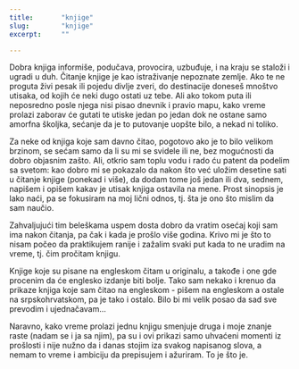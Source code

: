 ```yaml
---
title:       "knjige"
slug:        "knjige"
excerpt:     ""

---
```


Dobra knjiga informiše, podučava, provocira, uzbuđuje, i na kraju se staloži i ugradi u duh.
Čitanje knjige je kao istraživanje nepoznate zemlje. Ako te ne proguta živi pesak ili pojedu divlje zveri, do destinacije 
doneseš mnoštvo utisaka, od kojih će neki dugo ostati uz tebe. Ali ako tokom puta ili neposredno posle njega nisi pisao 
dnevnik i pravio mapu, kako vreme prolazi zaborav će gutati te utiske jedan po jedan dok ne ostane samo amorfna školjka,
sećanje da je to putovanje uopšte bilo, a nekad ni toliko.

Za neke od knjiga koje sam davno čitao, pogotovo ako je to bilo velikom brzinom, se sećam samo da li su mi se svidele ili
ne, bez mogućnosti da dobro objasnim zašto. Ali, otkrio sam toplu vodu i rado ću patent da podelim sa svetom:
kao dobro mi se pokazalo da nakon što već uložim desetine sati u čitanje knjige (ponekad i više), da dodam tome još jedan
ili dva, sednem, napišem i opišem kakav je utisak knjiga ostavila na mene. Prost sinopsis je lako naći, pa se fokusiram
na moj lični odnos, tj. šta je ono što mislim da sam naučio.

Zahvaljujući tim beleškama uspem dosta dobro da vratim osećaj koji sam ima nakon čitanja, pa čak i kada je 
prošlo više godina. Krivo mi je što to nisam počeo da praktikujem ranije i zažalim svaki put kada to ne uradim na vreme,
tj. čim pročitam knjigu.

Knjige koje su pisane na engleskom čitam u originalu, a takođe i one gde procenim da će englesko izdanje biti bolje. 
Tako sam nekako i krenuo da prikaze knjiga koje sam čitao na engleskom - pišem na engleskom a ostale na
srpskohrvatskom, pa je tako i ostalo. Bilo bi mi velik posao da sad sve prevodim i ujednačavam...

Naravno, kako vreme prolazi jednu knjigu smenjuje druga i moje znanje raste (nadam se i ja sa njim), pa su i ovi
prikazi samo uhvaćeni momenti iz prošlosti i nije nužno da i danas stojim iza svakog napisanog slova, a nemam to vreme i
ambiciju da prepisujem i ažuriram. To je što je. 